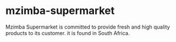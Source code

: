 # mzimba-supermarket
Mzimba Supermarket is committed to provide fresh and high quality products to its customer. it is found in South Africa.
